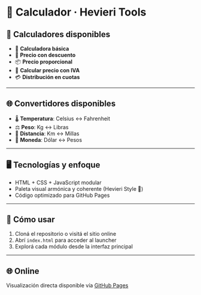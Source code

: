 # 💱 Calculador · Hevieri Tools


## 🧮 Calculadores disponibles

- 🧠 **Calculadora básica**  
- 💸 **Precio con descuento**  
- 📦 **Precio proporcional**  
- 🧾 **Calcular precio con IVA**  
- 💳 **Distribución en cuotas**

---

## 🌐 Convertidores disponibles

- 🌡️ **Temperatura**: Celsius ↔ Fahrenheit  
- ⚖️ **Peso**: Kg ↔ Libras  
- 📏 **Distancia**: Km ↔ Millas  
- 💱 **Moneda**: Dólar ↔ Pesos

---

## 🖥️ Tecnologías y enfoque

- HTML + CSS + JavaScript modular
- Paleta visual armónica y coherente (Hevieri Style 🎨)
- Código optimizado para GitHub Pages


---

## 🚀 Cómo usar

1. Cloná el repositorio o visitá el sitio online
2. Abrí `index.html` para acceder al launcher
3. Explorá cada módulo desde la interfaz principal

---

## 🌐 Online

Visualización directa disponible vía [GitHub Pages](https://hevieri.github.io/Calculador)

